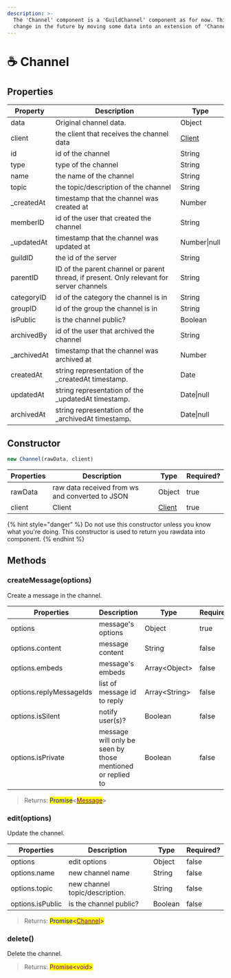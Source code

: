```yaml
---
description: >-
  The 'Channel' component is a 'GuildChannel' component as for now. This can
  change in the future by moving some data into an extension of 'Channel'.
---
```


# ☕ Channel

## Properties

| Property     | Description                                                                              | Type                                                   |
| ------------ | ---------------------------------------------------------------------------------------- | ------------------------------------------------------ |
| data         | Original channel data.                                                                   | Object                                                 |
| client       | the client that receives the channel data                                                | <mark style="color:purple;"></mark>[Client](client.md) |
| id           | id of the channel                                                                        | String                                                 |
| type         | type of the channel                                                                      | String                                                 |
| name         | the name of the channel                                                                  | String                                                 |
| topic        | the topic/description of the channel                                                     | String                                                 |
| \_createdAt  | timestamp that the channel was created at                                                | Number                                                 |
| memberID     | id of the user that created the channel                                                  | String                                                 |
| \_updatedAt  | timestamp that the channel was updated at                                                | Number\|null                                           |
| guildID      | the id of the server                                                                     | String                                                 |
| parentID     | ID of the parent channel or parent thread, if present. Only relevant for server channels | String                                                 |
| categoryID   | id of the category the channel is in                                                     | String                                                 |
| groupID      | id of the group the channel is in                                                        | String                                                 |
| isPublic     | is the channel public?                                                                   | Boolean                                                |
| archivedBy   | id of the user that archived the channel                                                 | String                                                 |
| \_archivedAt | timestamp that the channel was archived at                                               | Number                                                 |
| createdAt    | string representation of the \_createdAt timestamp.                                      | Date                                                   |
| updatedAt    | string representation of the \_updatedAt timestamp.                                      | Date\|null                                             |
| archivedAt   | string representation of the \_archivedAt timestamp.                                     | Date\|null                                             |

## Constructor

```javascript
new Channel(rawData, client)
```

| Properties | Description                                     | Type                | Required? |
| ---------- | ----------------------------------------------- | ------------------- | --------- |
| rawData    | raw data received from ws and converted to JSON | Object              | true      |
| client     | Client                                          | [Client](client.md) | true      |

{% hint style="danger" %}
Do not use this constructor unless you know what you're doing. This constructor is used to return you rawdata into component.
{% endhint %}

## Methods

### createMessage(options)

Create a message in the channel.

| Properties              | Description                                                | Type           | Required? |
| ----------------------- | ---------------------------------------------------------- | -------------- | --------- |
| options                 | message's options                                          | Object         | true      |
| options.content         | message content                                            | String         | false     |
| options.embeds          | message's embeds                                           | Array\<Object> | false     |
| options.replyMessageIds | list of message id to reply                                | Array\<String> | false     |
| options.isSilent        | notify user(s)?                                            | Boolean        | false     |
| options.isPrivate       | message will only be seen by those mentioned or replied to | Boolean        | false     |

> Returns: <mark style="color:blue;">Promise</mark><[<mark style="color:purple;">Message</mark>](message.md)>

### edit(options)

Update the channel.

| Properties       | Description                    | Type    | Required? |
| ---------------- | ------------------------------ | ------- | --------- |
| options          | edit options                   | Object  | false     |
| options.name     | new channel name               | String  | false     |
| options.topic    | new channel topic/description. | String  | false     |
| options.isPublic | is the channel public?         | Boolean | false     |

> Returns: <mark style="color:purple;"><mark style="color:blue;">Promise<mark style="color:blue;"></mark><mark style="color:purple;"><</mark>[<mark style="color:purple;">Channel</mark>](channel.md)<mark style="color:purple;">></mark>

### delete()

Delete the channel.

> Returns: <mark style="color:purple;">Promise\<void></mark>
